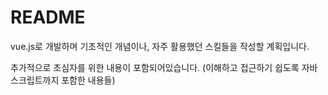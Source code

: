 # README

vue.js로 개발하며 기초적인 개념이나, 자주 활용했던 스킬들을 작성할 계획입니다.

추가적으로 초심자를 위한 내용이 포함되어있습니다. \(이해하고 접근하기 쉽도록 자바스크립트까지 포함한 내용들\)

